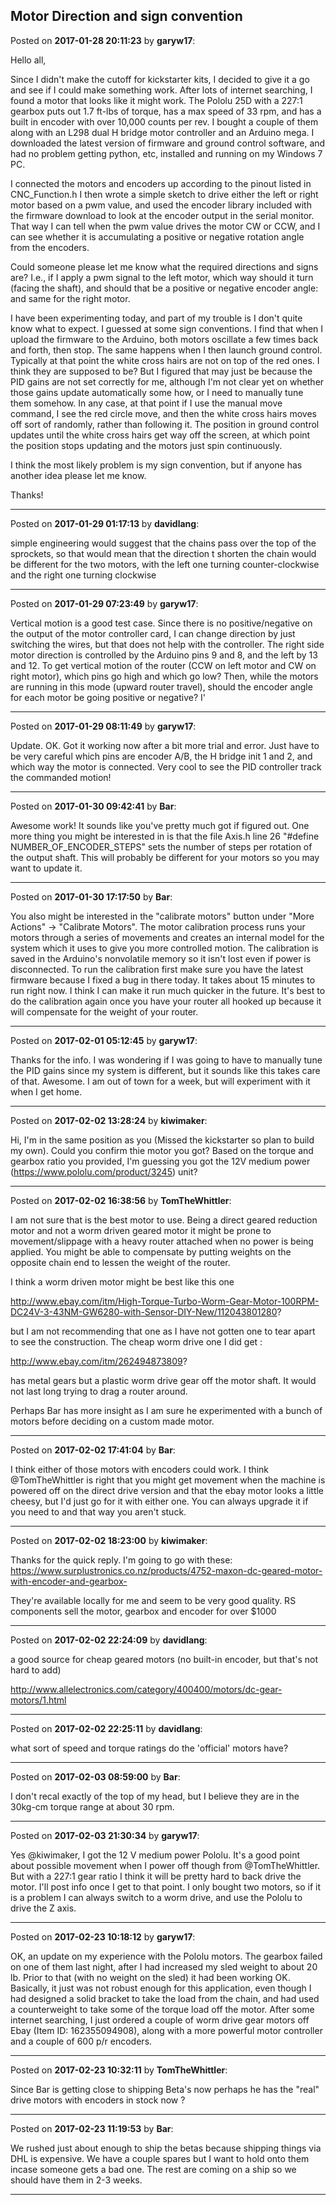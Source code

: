## Motor Direction and sign convention
Posted on **2017-01-28 20:11:23** by **garyw17**:

Hello all,

Since I didn't make the cutoff for kickstarter kits, I decided to give it a go and see if I could make something work.  After lots of internet searching, I found a motor that looks like it might work.  The Pololu 25D with a 227:1 gearbox puts out 1.7 ft-lbs of torque, has a max speed of 33 rpm, and has a built in encoder with over 10,000 counts per rev.  I bought a couple of them along with an L298 dual H bridge motor controller and an Arduino mega.  I downloaded the latest version of firmware and ground control software, and had no problem getting python, etc, installed and running on my Windows 7 PC.



I connected the motors and encoders up according to the pinout listed in CNC_Function.h    I then wrote a simple sketch to drive either the left or right motor based on a pwm value, and used the encoder library included with the firmware download to look at the encoder output in the serial monitor.  That way I can tell when the pwm value drives the motor CW or CCW, and I can see whether it is accumulating a positive or negative rotation angle from the encoders. 



Could someone please let me know what the required directions and signs are?  I.e., if I apply a pwm signal to the left motor, which way should it turn (facing the shaft), and should that be a positive or negative encoder angle: and same for the right motor.



I have been experimenting today, and part of my trouble is I don't quite know what to expect.  I guessed at some sign conventions.  I find that when I upload the firmware to the Arduino, both motors oscillate a few times back and forth, then stop.  The same happens when I then launch ground control.  Typically at that point the white cross hairs are not on top of the red ones.  I think they are supposed to be?  But I figured that may just be because the PID gains are not set correctly for me, although I'm not clear yet on whether those gains update automatically some how, or I need to manually tune them somehow.  In any case, at that point if I use the manual move command, I see the red circle move, and then the white cross hairs moves off sort of randomly, rather than following it.  The position in ground control updates until the white cross hairs get way off the screen, at which point the position stops updating and the motors just spin continuously.



I think the most likely problem is my sign convention, but if anyone has another idea please let me know.



Thanks!

---

Posted on **2017-01-29 01:17:13** by **davidlang**:

simple engineering would suggest that the chains pass over the top of the sprockets, so that would mean that the direction t shorten the chain would be different for the two motors, with the left one turning counter-clockwise and the right one turning clockwise

---

Posted on **2017-01-29 07:23:49** by **garyw17**:

Vertical motion is a good test case.  Since there is no positive/negative on the output of the motor controller card, I can change direction by just switching the wires, but that does not help with the controller.  The right side motor direction is controlled by the Arduino pins 9 and 8, and the left by 13 and 12.  To get vertical motion of the router (CCW on left motor and CW on right motor), which pins go high and which go low?  Then, while the motors are running in this mode (upward router travel), should the encoder angle for each motor be going positive or negative?  I'

---

Posted on **2017-01-29 08:11:49** by **garyw17**:

Update.   OK.  Got it working now after a bit more trial and error.   Just have to be very careful which pins are encoder A/B, the H bridge init 1 and 2, and which way the motor is connected.  Very cool to see the PID controller track the commanded motion!

---

Posted on **2017-01-30 09:42:41** by **Bar**:

Awesome work! It sounds like you've pretty much got if figured out. One more thing you might be interested in is that  the file Axis.h line 26 "#define NUMBER_OF_ENCODER_STEPS" sets the number of steps per rotation of the output shaft. This will probably be different for your motors so you may want to update it.

---

Posted on **2017-01-30 17:17:50** by **Bar**:

You also might be interested in the "calibrate motors" button under "More Actions" -> "Calibrate Motors". The motor calibration process runs your motors through a series of movements and creates an internal model for the system which it uses to give you more controlled motion. The calibration is saved in the Arduino's nonvolatile memory so it isn't lost even if power is disconnected. To run the calibration first make sure you have the latest firmware because I fixed a bug in there today. It takes about 15 minutes to run right now. I think I can make it run much quicker in the future. It's best to do the calibration again once you have your router all hooked up because it will compensate for the weight of your router.

---

Posted on **2017-02-01 05:12:45** by **garyw17**:

Thanks for the info.  I was wondering if I was going to have to manually tune the PID gains since my system is different, but it sounds like this takes care of that.  Awesome. I am out of town for a week, but will experiment with it when I get home.

---

Posted on **2017-02-02 13:28:24** by **kiwimaker**:

Hi, I'm in the same position as you (Missed the kickstarter so plan to build my own).  Could you confirm thie motor you got?  Based on the torque and gearbox ratio you provided, I'm guessing you got the 12V medium power (https://www.pololu.com/product/3245) unit?

---

Posted on **2017-02-02 16:38:56** by **TomTheWhittler**:

I am not sure that is the best motor to use. Being a direct geared reduction motor and not a worm driven geared motor it might be prone to movement/slippage with a heavy router attached when no power is being applied. You might be able to compensate by putting weights on the opposite chain end to lessen the weight of the router.

I think a worm driven motor might be best like this one

http://www.ebay.com/itm/High-Torque-Turbo-Worm-Gear-Motor-100RPM-DC24V-3-43NM-GW6280-with-Sensor-DIY-New/112043801280?

but I am not recommending that one as I have not gotten one to tear apart to see the construction. The cheap worm drive one I did get :

http://www.ebay.com/itm/262494873809?

has metal gears but a plastic worm drive gear off the motor shaft. It would not last long trying to drag a router around.

Perhaps Bar has more insight as I am sure he experimented with a bunch of motors before deciding on a custom made motor.

---

Posted on **2017-02-02 17:41:04** by **Bar**:

I think either of those motors with encoders could work. I think @TomTheWhittler is right that you might get movement when the machine is powered off on the direct drive version and that the ebay motor looks a little cheesy, but I'd just go for it with either one. You can always upgrade it if you need to and that way you aren't stuck.

---

Posted on **2017-02-02 18:23:00** by **kiwimaker**:

Thanks for the quick reply.  I'm going to go with these: https://www.surplustronics.co.nz/products/4752-maxon-dc-geared-motor-with-encoder-and-gearbox- 



They're available locally for me and seem to be very good quality.  RS components sell the motor, gearbox and encoder for over $1000

---

Posted on **2017-02-02 22:24:09** by **davidlang**:

a good source for cheap geared motors (no built-in encoder, but that's not hard to add)



http://www.allelectronics.com/category/400400/motors/dc-gear-motors/1.html

---

Posted on **2017-02-02 22:25:11** by **davidlang**:

what sort of speed and torque ratings do the 'official' motors have?

---

Posted on **2017-02-03 08:59:00** by **Bar**:

I don't recal exactly of the top of my head, but I believe they are in the 30kg-cm torque range at about 30 rpm.

---

Posted on **2017-02-03 21:30:34** by **garyw17**:

Yes @kiwimaker, I got the 12 V medium power Pololu.  It's a good point about possible movement when I power off though from @TomTheWhittler.  But with a 227:1 gear ratio I think it will be pretty hard to back drive the motor.  I'll post info once I get to that point.  I only bought two motors, so if it is a problem I can always switch to a worm drive, and use the Pololu to drive the Z axis.

---

Posted on **2017-02-23 10:18:12** by **garyw17**:

OK, an update on my experience with the Pololu motors.  The gearbox failed on one of them last night, after I had increased my sled weight to about 20 lb.  Prior to that (with no weight on the sled) it had been working OK.  Basically, it just was not robust enough for this application, even though I had designed a solid bracket to take the load from the chain, and had used a counterweight to take some of the torque load off the motor.  After some internet searching, I just ordered a couple of worm drive gear motors off Ebay (Item ID: 162355094908), along with a more powerful motor controller and a couple of 600 p/r encoders.

---

Posted on **2017-02-23 10:32:11** by **TomTheWhittler**:

Since Bar is getting close to shipping Beta's now perhaps he has the "real" drive motors with encoders in stock now ?

---

Posted on **2017-02-23 11:19:53** by **Bar**:

We rushed just about enough to ship the betas because shipping things via DHL is expensive. We have a couple spares but I want to hold onto them incase someone gets a bad one. The rest are coming on a ship so we should have them in 2-3 weeks.

---

